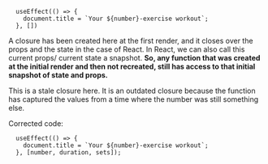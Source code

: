 
```
  useEffect(() => {
    document.title = `Your ${number}-exercise workout`;
  }, [])

```

A closure has been created here at the first render, and it closes over the props and the state in the case of React.
In React, we can also call this current props/ current state a snapshot.
**So, any function that was created at the initial render and then not recreated, still has access to that initial snapshot of state and props.**

This is a stale closure here. It is an outdated closure because the function has captured the values from a time where the number was still something else.

Corrected code:
```
  useEffect(() => {
    document.title = `Your ${number}-exercise workout`;
  }, [number, duration, sets]);

```